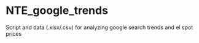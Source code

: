 # NTE_google_trends
Script and data (.xlsx/.csv) for analyzing google search trends and el spot prices
